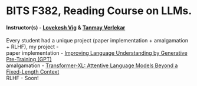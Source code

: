 # BITS F382, Reading Course on LLMs.

#### Instructor(s) - <a href = "https://sites.google.com/site/lovekeshhome/">Lovekesh Vig</a> & <a href = "https://www.bits-pilani.ac.in/goa/tanmay-tulsidas-verlekar/">Tanmay Verlekar</a>

Every student had a unique project (paper implementation + amalgamation + RLHF), my project - <br>
paper implementation - <a href = "https://s3-us-west-2.amazonaws.com/openai-assets/research-covers/language-unsupervised/language_understanding_paper.pdf">Improving Language Understanding by Generative Pre-Training (GPT)</a><br>
amalgamation - <a href = "https://arxiv.org/pdf/1901.02860v3.pdf">Transformer-XL: Attentive Language Models Beyond a Fixed-Length Context</a><br>
RLHF - Soon!